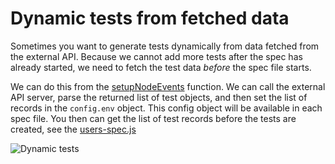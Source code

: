 # Dynamic tests from fetched data

Sometimes you want to generate tests dynamically from data fetched from the external API. Because we cannot add more tests after the spec has already started, we need to fetch the test data _before_ the spec file starts.

We can do this from the [setupNodeEvents](cypress.config.js) function. We can call the external API server, parse the returned list of test objects, and then set the list of records in the `config.env` object. This config object will be available in each spec file. You then can get the list of test records before the tests are created, see the [users-spec.js](./cypress/integration/users-spec.js)

![Dynamic tests](./images/users.png)
